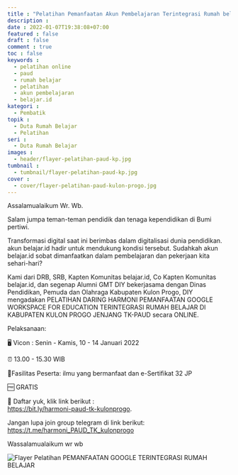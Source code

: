 ```yaml
---
title : "Pelatihan Pemanfaatan Akun Pembelajaran Terintegrasi Rumah belajar jenjang PAUD Kulon Progo"
description : 
date : 2022-01-07T19:38:08+07:00
featured : false
draft : false
comment : true
toc : false
keywords : 
  - pelatihan online
  - paud
  - rumah belajar
  - pelatihan
  - akun pembelajaran
  - belajar.id
kategori : 
  - Pembatik
topik :
  - Duta Rumah Belajar
  - Pelatihan
seri : 
  - Duta Rumah Belajar
images : 
  - header/flayer-pelatihan-paud-kp.jpg
tumbnail : 
  - tumbnail/flayer-pelatihan-paud-kp.jpg
cover : 
  - cover/flayer-pelatihan-paud-kulon-progo.jpg
---
```

Assalamualaikum Wr. Wb.

Salam jumpa teman-teman pendidik dan tenaga kependidikan di Bumi pertiwi.

Transformasi digital saat ini berimbas dalam digitalisasi dunia pendidikan. akun belajar.id hadir untuk mendukung kondisi tersebut. Sudahkah akun belajar.id sobat dimanfaatkan dalam pembelajaran dan pekerjaan kita sehari-hari?

Kami dari DRB, SRB, Kapten Komunitas belajar.id, Co Kapten Komunitas belajar.id, dan segenap Alumni GMT DIY bekerjasama dengan Dinas Pendidikan, Pemuda dan Olahraga Kabupaten Kulon Progo, DIY mengadakan PELATIHAN DARING HARMONI PEMANFAATAN GOOGLE WORKSPACE FOR EDUCATION TERINTEGRASI RUMAH BELAJAR DI KABUPATEN KULON PROGO JENJANG TK-PAUD secara ONLINE.

Pelaksanaan:

🖥️ Vicon : Senin - Kamis, 10 - 14 Januari 2022

⏰ 13.00 - 15.30 WIB

📜Fasilitas Peserta: ilmu yang bermanfaat dan e-Sertifikat 32 JP

🆓 GRATIS

📝 Daftar yuk, klik link berikut :  
https://bit.ly/harmoni-paud-tk-kulonprogo.

Jangan lupa join group telegram di link berikut:  
https://t.me/harmoni_PAUD_TK_kulonprogo

Wassalamualaikum wr wb

![Flayer Pelatihan PEMANFAATAN GOOGLE TERINTEGRASI RUMAH BELAJAR](/images/pembatik/info/flayer-pelatihan-paud-kulon-progo.jpg)